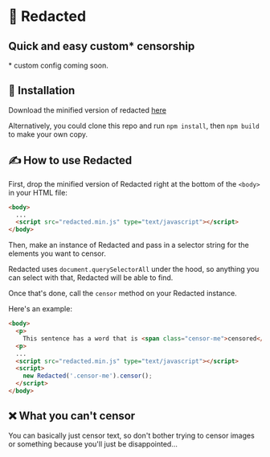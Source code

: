 # 👀 Redacted

## Quick and easy custom* censorship

\* custom config coming soon.

## 🔧 Installation

Download the minified version of redacted [here](https://raw.githubusercontent.com/jack-chapman/redacted/master/lib/redacted.min.index.js)

Alternatively, you could clone this repo and run `npm install`, then `npm build` to make your own copy.

## ✍️ How to use Redacted

First, drop the minified version of Redacted right at the bottom of the `<body>` in your HTML file:

```html
<body>
  ...
  <script src="redacted.min.js" type="text/javascript"></script>
</body>
```

Then, make an instance of Redacted and pass in a selector string for the elements you want to censor.

Redacted uses `document.querySelectorAll` under the hood, so anything you can select with that, Redacted will be able to find.

Once that's done, call the `censor` method on your Redacted instance.

Here's an example:

```html
<body>
  <p>
    This sentence has a word that is <span class="censor-me">censored</span>
  <p>
  ...
  <script src="redacted.min.js" type="text/javascript"></script>
  <script>
    new Redacted('.censor-me').censor();
  </script>
</body>
```

## ❌ What you can't censor

You can basically just censor text, so don't bother trying to censor images or something because you'll just be disappointed...